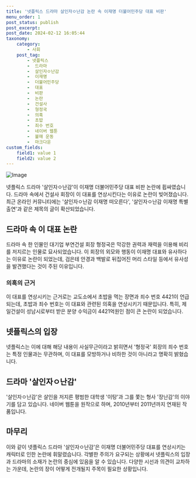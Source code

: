 ```yaml
---
title: '넷플릭스 드라마 살인자ㅇ난감 논란 속 이재명 더불어민주당 대표 비판'
menu_order: 1
post_status: publish
post_excerpt: 
post_date: 2024-02-12 16:05:44
taxonomy:
    category:
        - 사회
    post_tag:
        - 넷플릭스
        -  드라마
        -  살인자ㅇ난감
        -  이재명
        -  더불어민주당
        -  대표
        -  비판
        -  논란
        -  건설사
        -  형정국
        -  의혹
        -  초밥
        -  죄수 번호
        -  네이버 웹툰
        -  불매 운동
        -  마크다운
custom_fields:
    field1: value 1
    field2: value 2
---
```


![Image](https://imgnews.pstatic.net/image/008/2024/02/12/0004997469_001_20240212073101009.jpg?type=w647)

넷플릭스 드라마 '살인자ㅇ난감'이 이재명 더불어민주당 대표 비판 논란에 휩싸였습니다. 드라마 속에서 건설사 회장이 이 대표를 연상시킨다는 이유로 논란이 빚어졌습니다. 최근 온라인 커뮤니티에는 '살인자ㅇ난감 이재명 떠오른다', '살인자ㅇ난감 이재명 특별출연'과 같은 제목의 글이 확산되었습니다.
## 드라마 속 이 대표 논란
드라마 속 한 인물인 대기업 부연건설 회장 형정국은 막강한 권력과 재력을 이용해 비리를 저지르는 인물로 묘사되었습니다. 이 회장의 외모와 행동이 이재명 대표와 유사하다는 이유로 논란이 되었는데, 검은테 안경과 백발로 뒤집어진 머리 스타일 등에서 유사성을 발견했다는 것이 주된 이유입니다.
### 의혹의 근거
이 대표를 연상시키는 근거로는 교도소에서 초밥을 먹는 장면과 죄수 번호 4421이 언급되는데, 초밥과 죄수 번호는 이 대표와 관련된 의혹을 연상시키기 때문입니다. 특히, 제일건설이 성남시로부터 받은 분양 수익금이 4421억원인 점이 큰 논란이 되었습니다.
## 넷플릭스의 입장
넷플릭스는 이에 대해 해당 내용이 사실무근이라고 밝히면서 '형정국' 회장의 죄수 번호는 특정 인물과는 무관하며, 이 대표를 모방하거나 비하한 것이 아니라고 명확히 밝혔습니다.
## 드라마 '살인자ㅇ난감'
'살인자ㅇ난감'은 살인을 저지른 평범한 대학생 '이탕'과 그를 쫓는 형사 '장난감'의 이야기를 담고 있습니다. 네이버 웹툰을 원작으로 하며, 2010년부터 2011년까지 연재된 작품입니다.
## 마무리
이와 같이 넷플릭스 드라마 '살인자ㅇ난감'은 이재명 더불어민주당 대표를 연상시키는 캐릭터로 인한 논란에 휘말렸습니다. 각별한 주의가 요구되는 상황에서 넷플릭스의 입장과 드라마의 소재가 논란의 중심에 있음을 알 수 있습니다. 다양한 시선과 의견이 교차하는 가운데, 논란의 장이 어떻게 전개될지 주목이 필요한 상황입니다.
